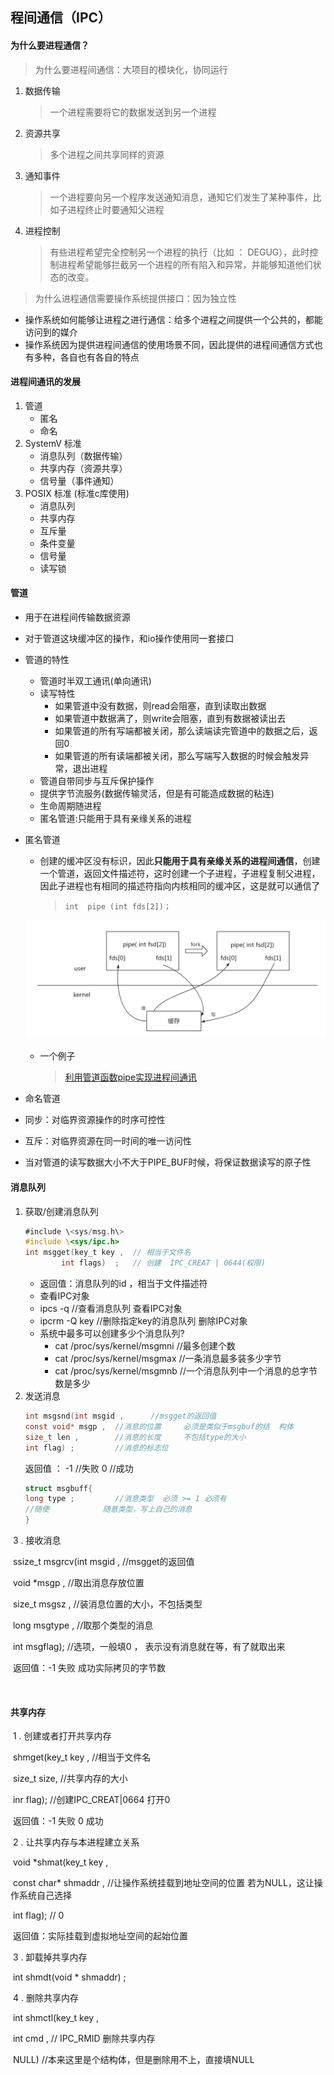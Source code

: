 ## 程间通信（IPC）

#### 为什么要进程通信？
> 为什么要进程间通信：大项目的模块化，协同运行
1. 数据传输
    > 一个进程需要将它的数据发送到另一个进程
2. 资源共享
    > 多个进程之间共享同样的资源
3. 通知事件
    > 一个进程要向另一个程序发送通知消息，通知它们发生了某种事件，比如子进程终止时要通知父进程
4. 进程控制
    > 有些进程希望完全控制另一个进程的执行（比如 ： DEGUG），此时控制进程希望能够拦截另一个进程的所有陷入和异常，并能够知道他们状态的改变。
> 为什么进程通信需要操作系统提供接口：因为独立性
- 操作系统如何能够让进程之进行通信：给多个进程之间提供一个公共的，都能访问到的媒介
- 操作系统因为提供进程间通信的使用场景不同，因此提供的进程间通信方式也有多种，各自也有各自的特点
#### 进程间通讯的发展
1. 管道
    - 匿名
    - 命名
2. SystemV 标准
    - ​消息队列（数据传输）
    - ​共享内存（资源共享）
    - 信号量（事件通知）
3. POSIX 标准 (标准c库使用)
    - 消息队列
    - 共享内存
    - 互斥量
    - 条件变量
    - 信号量
    - 读写锁
#### 管道
- 用于在进程间传输数据资源
- 对于管道这块缓冲区的操作，和io操作使用同一套接口
- 管道的特性
    - 管道时半双工通讯(单向通讯)
    - 读写特性
        - 如果管道中没有数据，则read会阻塞，直到读取出数据
        - 如果管道中数据满了，则write会阻塞，直到有数据被读出去
        - 如果管道的所有写端都被关闭，那么读端读完管道中的数据之后，返回0
        - 如果管道的所有读端都被关闭，那么写端写入数据的时候会触发异常，退出进程
    - 管道自带同步与互斥保护操作
    - 提供字节流服务(数据传输灵活，但是有可能造成数据的粘连)
    - 生命周期随进程
    - 匿名管道:只能用于具有亲缘关系的进程
- 匿名管道  
    - 创建的缓冲区没有标识，因此**只能用于具有亲缘关系的进程间通信**，创建一个管道，返回文件描述符，这时创建一个子进程，子进程复制父进程，因此子进程也有相同的描述符指向内核相同的缓冲区，这是就可以通信了
        > ```int  pipe (int fds[2])；```

    ![](./管道.jpg)
    - 一个例子
        > [利用管道函数pipe实现进程间通讯](https://github.com/YeLing0119/MyCode/tree/master/Linux/pipe)
- 命名管道
- 同步：对临界资源操作的时序可控性
- 互斥：对临界资源在同一时间的唯一访问性
- 当对管道的读写数据大小不大于PIPE_BUF时候，将保证数据读写的原子性
#### 消息队列

1. 获取/创建消息队列
    ```c
    ​#include \<sys/msg.h\>	
    #include \<sys/ipc.h>
    int msgget(key_t key ,  // 相当于文件名
            int flags)	;	// 创建  IPC_CREAT | 0644(权限)	                    // 打开   0	
    ```
    - 返回值：消息队列的id ，相当于文件描述符
    - 查看IPC对象 
    - ipcs  -q  //查看消息队列   查看IPC对象
    - ipcrm  -Q  key   //删除指定key的消息队列  删除IPC对象
    - 系统中最多可以创建多少个消息队列?​
        - cat /proc/sys/kernel/msgmni	//最多创建个数
        - cat /proc/sys/kernel/msgmax	//一条消息最多装多少字节
	    - cat /proc/sys/kernel/msgmnb	//一个消息队列中一个消息的总字节数是多少
2. 发送消息
    ```c
    int msgsnd(int msgid , 		//msgget的返回值
    const void* msgp , 	//消息的位置		必须是类似于msgbuf的结  构体
    size_t len , 		//消息的长度		不包括type的大小
    int flag) ;			//消息的标志位
    ```
    返回值	： -1 //失败		0 //成功
    ```c
    struct msgbuff{
    long type ; 		//消息类型	必须 >= 1	必须有
    //随便			随意类型，写上自己的消息
    }	
    ```
​	3 . 接收消息

​		ssize_t msgrcv(int msgid , 		//msgget的返回值

​			void *msgp , 	//取出消息存放位置

​			size_t msgsz , 	//装消息位置的大小，不包括类型

​			long msgtype , 	//取那个类型的消息

​			int msgflag);		//选项，一般填0 ， 表示没有消息就在等，有了就取出来

​	返回值：-1	失败   	成功实际拷贝的字节数

​	

#### 共享内存

​	1 . 创建或者打开共享内存

​		shmget(key_t key , 	//相当于文件名

​			size_t size,	//共享内存的大小

​			inr flag);		//创建IPC_CREAT|0664	打开0

​	返回值：-1  	 失败    0		成功

​	2 . 让共享内存与本进程建立关系

​		void  *shmat(key_t key , 

​			const char* shmaddr ,   //让操作系统挂载到地址空间的位置  若为NULL，这让操作系统自己选择 

​			int flag);				// 0

​	返回值：实际挂载到虚拟地址空间的起始位置

​	3 . 卸载掉共享内存

​		int   shmdt(void * shmaddr)	;	

​	4 . 删除共享内存

​		int shmctl(key_t key , 

​					int cmd , 	//	IPC_RMID	删除共享内存

​					NULL)		//本来这里是个结构体，但是删除用不上，直接填NULL

